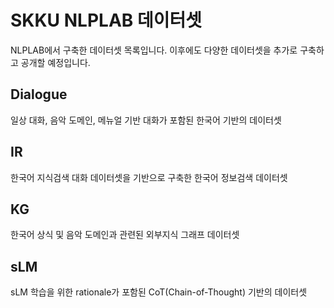 # SKKU NLPLAB 데이터셋

NLPLAB에서 구축한 데이터셋 목록입니다.
이후에도 다양한 데이터셋을 추가로 구축하고 공개할 예정입니다.

## Dialogue
일상 대화, 음악 도메인, 메뉴얼 기반 대화가 포함된 한국어 기반의 데이터셋

## IR
한국어 지식검색 대화 데이터셋을 기반으로 구축한 한국어 정보검색 데이터셋

## KG
한국어 상식 및 음악 도메인과 관련된 외부지식 그래프 데이터셋

## sLM
sLM 학습을 위한 rationale가 포함된 CoT(Chain-of-Thought) 기반의 데이터셋
